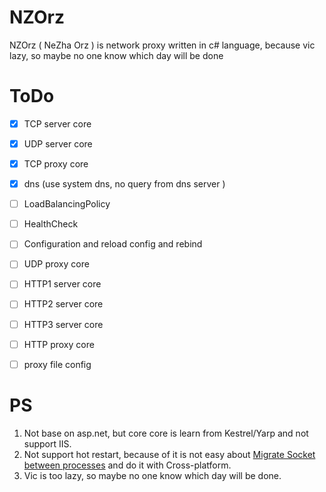 # NZOrz
NZOrz ( NeZha Orz ) is network proxy written in c# language, because vic lazy, so maybe no one know which day will be done


# ToDo

- [X] TCP server core
- [X] UDP server core
- [X] TCP proxy core
- [x] dns (use system dns, no query from dns server )
- [ ] LoadBalancingPolicy
- [ ] HealthCheck
- [ ] Configuration and reload config and rebind
- [ ] UDP proxy core
- [ ] HTTP1 server core
- [ ] HTTP2 server core
- [ ] HTTP3 server core
- [ ] HTTP proxy core
- [ ] proxy file config


# PS

1. Not base on asp.net, but core core is learn from Kestrel/Yarp and not support IIS.
2. Not support hot restart, because of it is not easy about [Migrate Socket between processes](https://github.com/dotnet/runtime/issues/48637) and do it with Cross-platform.
3. Vic is too lazy, so maybe no one know which day will be done.
